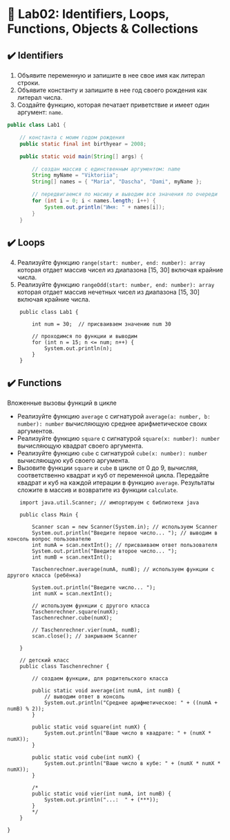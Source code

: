 #  👾 Lab02: Identifiers, Loops, Functions, Objects & Collections
## ✔️ Identifiers
1. Объявите переменную и запишите в нее свое имя как литерал строки.
2. Объявите константу и запишите в нее год своего рождения как литерал числа.
3. Создайте функцию, которая печатает приветствие и имеет один аргумент: `name`.

```java
public class Lab1 {

    // константа с моим годом рождения
    public static final int birthyear = 2008;

    public static void main(String[] args) {

        // создан массив с единственным аргументом: name
        String myName = "Viktoriia";
        String[] names = { "Maria", "Dascha", "Dami", myName };

        // передвигаемся по масиву и выводим все значения по очереди
        for (int i = 0; i < names.length; i++) {
            System.out.println("Имя: " + names[i]);
        }
    }

```

## ✔️ Loops
4. Реализуйте функцию `range(start: number, end: number): array` которая отдает
массив чисел из диапазона [15, 30] включая крайние числа.
5. Реализуйте функцию `rangeOdd(start: number, end: number): array` которая
отдает массив нечетных чисел из диапазона [15, 30] включая крайние числа.

```
    public class Lab1 {

        int num = 30;  // присваиваем значению num 30

        // проходимся по функции и выводим 
        for (int n = 15; n <= num; n++) {
            System.out.println(n);
        }
    }

```

## ✔️ Functions
Вложенные вызовы функций в цикле
- Реализуйте функцию `average` с сигнатурой
`average(a: number, b: number): number` вычисляющую среднее арифметическое своих
аргументов.
- Реализуйте функцию `square` с сигнатурой `square(x: number): number`
вычисляющую квадрат своего аргумента.
- Реализуйте функцию `cube` с сигнатурой `cube(x: number): number`
вычисляющую куб своего аргумента.
- Вызовите функции `square` и `cube` в цикле от 0 до 9, вычисляя, соответственно
квадрат и куб от переменной цикла. Передайте квадрат и куб на каждой итерации в
функцию `average`. Результаты сложите в массив и возвратите из функции
`calculate`.

```
    import java.util.Scanner; // импортируем с библиотеки java

    public class Main {

        Scanner scan = new Scanner(System.in); // используем Scanner
        System.out.println("Введите первое число... "); // выводим в консоль вопрос пользователю 
        int numA = scan.nextInt(); // присваиваем ответ пользователя 
        System.out.println("Введите второе число... ");
        int numB = scan.nextInt();

        Taschenrechner.average(numA, numB); // используем функции с другого класса (ребёнка)

        System.out.println("Введите число... "); 
        int numX = scan.nextInt();

        // используем функции с другого класса
        Taschenrechner.square(numX);
        Taschenrechner.cube(numX); 

        // Taschenrechner.vier(numA, numB);
        scan.close(); // закрываем Scanner

    }
```
```
    // детский класс 
    public class Taschenrechner {

        // создаем функции, для родительского класса

        public static void average(int numA, int numB) {
            // выводим ответ в консоль
            System.out.println("Среднее арифметическое: " + ((numA + numB) % 2));
        }

        public static void square(int numX) { 
            System.out.println("Ваше число в квадрате: " + (numX * numX));
        }

        public static void cube(int numX) { 
            System.out.println("Ваше число в кубе: " + (numX * numX * numX));
        }

        /*
        public static void vier(int numA, int numB) { 
            System.out.println("...:  " + (***));
        }
        */
    }

}

```


